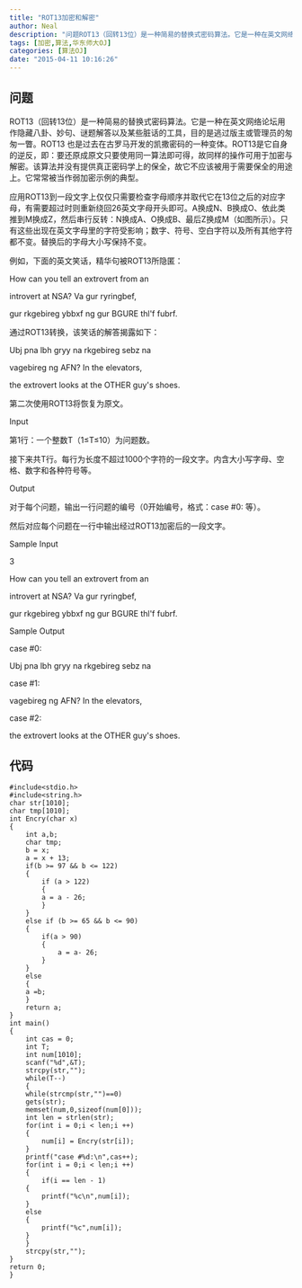 ```yaml
---
title: "ROT13加密和解密"
author: Neal
description: "问题ROT13（回转13位）是一种简易的替换式密码算法。它是一种在英文网络论坛用作隐藏八卦、妙句、谜题解答以及某些脏话的工具，目的是逃过版主或管理员的匆匆一瞥。ROT13 也是过去在古罗马开发的凯撒密码的一种变体。ROT13是它自身的逆反，即：要还原成原文只要使用同一算法即可得，故同样的操作可用于加密与解密。该算法并没有提供真正密码学上的保全，故它不应该被用于需要保全的用途上。它常常被当作弱加密示例"
tags: [加密,算法,华东师大OJ]
categories: [算法OJ]
date: "2015-04-11 10:16:26"
---
```

## 问题 ##
ROT13（回转13位）是一种简易的替换式密码算法。它是一种在英文网络论坛用作隐藏八卦、妙句、谜题解答以及某些脏话的工具，目的是逃过版主或管理员的匆匆一瞥。ROT13 也是过去在古罗马开发的凯撒密码的一种变体。ROT13是它自身的逆反，即：要还原成原文只要使用同一算法即可得，故同样的操作可用于加密与解密。该算法并没有提供真正密码学上的保全，故它不应该被用于需要保全的用途上。它常常被当作弱加密示例的典型。

应用ROT13到一段文字上仅仅只需要检查字母顺序并取代它在13位之后的对应字母，有需要超过时则重新绕回26英文字母开头即可。A换成N、B换成O、依此类推到M换成Z，然后串行反转：N换成A、O换成B、最后Z换成M（如图所示）。只有这些出现在英文字母里的字符受影响；数字、符号、空白字符以及所有其他字符都不变。替换后的字母大小写保持不变。

 

例如，下面的英文笑话，精华句被ROT13所隐匿：

How can you tell an extrovert from an

introvert at NSA? Va gur ryringbef,

gur rkgebireg ybbxf ng gur BGURE thl'f fubrf.

通过ROT13转换，该笑话的解答揭露如下：

Ubj pna lbh gryy na rkgebireg sebz na

vagebireg ng AFN? In the elevators,

the extrovert looks at the OTHER guy's shoes.

第二次使用ROT13将恢复为原文。

Input 

第1行：一个整数T（1≤T≤10）为问题数。

接下来共T行。每行为长度不超过1000个字符的一段文字。内含大小写字母、空格、数字和各种符号等。

Output 

对于每个问题，输出一行问题的编号（0开始编号，格式：case #0: 等）。

然后对应每个问题在一行中输出经过ROT13加密后的一段文字。

Sample Input 

3

How can you tell an extrovert from an

introvert at NSA? Va gur ryringbef,

gur rkgebireg ybbxf ng gur BGURE thl'f fubrf.

Sample Output 

case #0:

Ubj pna lbh gryy na rkgebireg sebz na

case #1:

vagebireg ng AFN? In the elevators,

case #2:

the extrovert looks at the OTHER guy's shoes.
## 代码 ##

```
#include<stdio.h>
#include<string.h>
char str[1010];
char tmp[1010];
int Encry(char x)
{
	int a,b;
	char tmp;
	b = x;
	a = x + 13;
	if(b >= 97 && b <= 122)
	{	
		if (a > 122)
		{
		a = a - 26;
		}
	}
	else if (b >= 65 && b <= 90)
	{
		if(a > 90)
		{
			a = a- 26;
		}
	}
	else
	{
	a =b;
	}
	return a;
}
int main()
{
	int cas = 0;
	int T;
	int num[1010];
	scanf("%d",&T);
	strcpy(str,"");
	while(T--)
	{
	while(strcmp(str,"")==0)
	gets(str);
	memset(num,0,sizeof(num[0]));
	int len = strlen(str);
	for(int i = 0;i < len;i ++)
	{
		num[i] = Encry(str[i]);
	}
	printf("case #%d:\n",cas++);
	for(int i = 0;i < len;i ++)
	{
		if(i == len - 1)
	{
		printf("%c\n",num[i]);
	}
	else
	{
		printf("%c",num[i]);
	}
	}
	strcpy(str,"");
}
return 0;
}
```